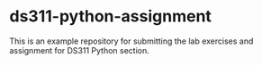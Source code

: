 # ds311-python-assignment

This is an example repository for submitting the lab exercises and assignment for DS311 Python section.
